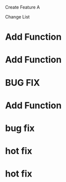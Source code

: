 Create Feature A

Change List
# Add Function
# Add Function
# BUG FIX
# Add Function
# bug fix
# hot fix
# hot fix